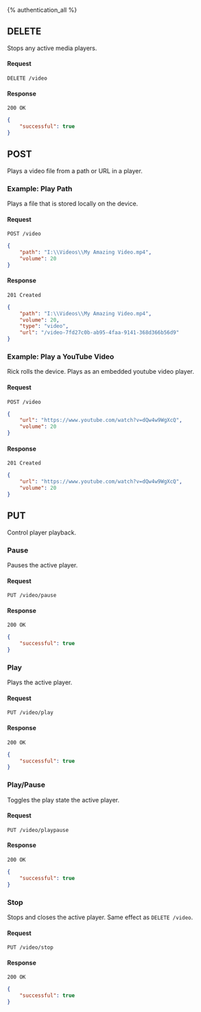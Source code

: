 {% authentication_all %}

## DELETE

Stops any active media players.

#### Request

`DELETE /video`

#### Response

`200 OK`

```json
{
    "successful": true
}
```

## POST

Plays a video file from a path or URL in a player.

### Example: Play Path

Plays a file that is stored locally on the device.

#### Request

`POST /video`

```json
{
    "path": "I:\\Videos\\My Amazing Video.mp4",
    "volume": 20
}
```

#### Response

`201 Created`

```json
{
    "path": "I:\\Videos\\My Amazing Video.mp4",
    "volume": 20,
    "type": "video",
    "url": "/video-7fd27c0b-ab95-4faa-9141-368d366b56d9"
}
```

### Example: Play a YouTube Video

Rick rolls the device. Plays as an embedded youtube video player.

#### Request

`POST /video`

```json
{
    "url": "https://www.youtube.com/watch?v=dQw4w9WgXcQ",
    "volume": 20
}
```

#### Response

`201 Created`

```json
{
    "url": "https://www.youtube.com/watch?v=dQw4w9WgXcQ",
    "volume": 20
}
```

## PUT

Control player playback.

### Pause

Pauses the active player.

#### Request

`PUT /video/pause`

#### Response

`200 OK`

```json
{
    "successful": true
}
```

### Play

Plays the active player.

#### Request

`PUT /video/play`

#### Response

`200 OK`

```json
{
    "successful": true
}
```

### Play/Pause

Toggles the play state the active player.

#### Request

`PUT /video/playpause`

#### Response

`200 OK`

```json
{
    "successful": true
}
```

### Stop

Stops and closes the active player. Same effect as `DELETE /video`.

#### Request

`PUT /video/stop`

#### Response

`200 OK`

```json
{
    "successful": true
}
```
